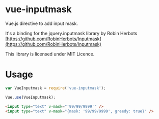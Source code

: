 # vue-inputmask

Vue.js directive to add input mask.

It's a binding for the jquery.inputmask library by Robin Herbots [https://github.com/RobinHerbots/Inputmask](https://github.com/RobinHerbots/Inputmask)

This library is licensed under MIT Licence.

# Usage
``` js
var VueInputmask = require('vue-inputmask');

Vue.use(VueInputmask);
```

``` html
<input type="text" v-mask="'99/99/9999'" />
<input type="text" v-mask="{mask: '99/99/9999', greedy: true}" />
```
